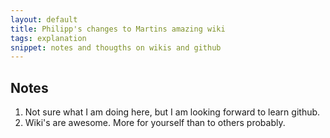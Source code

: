 ```yaml
---
layout: default
title: Philipp's changes to Martins amazing wiki
tags: explanation
snippet: notes and thougths on wikis and github
---
```




## Notes


1. Not sure what I am doing here, but I am looking forward to learn github.
2. Wiki's are awesome. More for yourself than to others probably.

